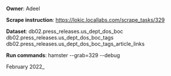 **Owner**: Adeel
 
**Scrape instruction**: https://lokic.locallabs.com/scrape_tasks/329

**Dataset**: db02.press_releases.us_dept_dos_boc
             db02.press_releases.us_dept_dos_boc_tags
             db02.press_releases.us_dept_dos_boc_tags_article_links
                
**Run commands**: hamster --grab=329  --debug 
             
February 2022_
